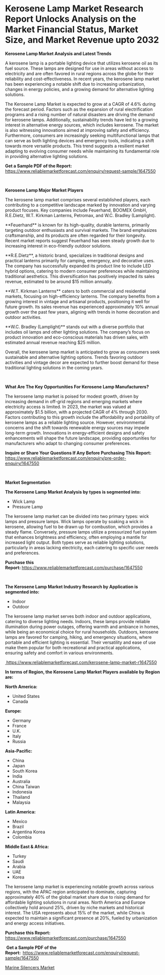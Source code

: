 <p><h1>Kerosene Lamp Market Research Report Unlocks Analysis on the Market Financial Status, Market Size, and Market Revenue upto 2032</h1></p><p><strong>Kerosene Lamp Market Analysis and Latest Trends</strong></p>
<p><p>A kerosene lamp is a portable lighting device that utilizes kerosene oil as its fuel source. These lamps are designed for use in areas without access to electricity and are often favored in rural regions across the globe for their reliability and cost-effectiveness. In recent years, the kerosene lamp market has been experiencing a notable shift due to increasing urbanization, changes in energy policies, and a growing demand for alternative lighting solutions.</p><p>The Kerosene Lamp Market is expected to grow at a CAGR of 4.6% during the forecast period. Factors such as the expansion of rural electrification programs and a rising number of natural disasters are driving the demand for kerosene lamps. Additionally, sustainability trends have led to a growing interest in alternative energy sources, which includes kerosene. The market is also witnessing innovations aimed at improving safety and efficiency. Furthermore, consumers are increasingly seeking multifunctional lamps that can serve as both lighting devices and emergency tools, indicating a shift towards more versatile products. This trend suggests a resilient market adapting to evolving consumer needs while maintaining its fundamental role in providing alternative lighting solutions.</p></p>
<p><strong>Get a Sample PDF of the Report:&nbsp;</strong> <a href="https://www.reliablemarketforecast.com/enquiry/request-sample/1647550?utm_campaign=1899&utm_medium=2&utm_source=Github&utm_content=ia&utm_term=08022025&utm_id=kerosene-lamp">https://www.reliablemarketforecast.com/enquiry/request-sample/1647550</a></p>
<p>&nbsp;</p>
<p><strong>Kerosene Lamp Major Market Players</strong></p>
<p><p>The kerosene lamp market comprises several established players, each contributing to a competitive landscape marked by innovation and varying product focuses. Key companies include Feuerhand, BOOMEX GmbH, R.E.Dietz, W.T. Kirkman Lanterns, Petromax, and W.C. Bradley (Lamplight).</p><p>**Feuerhand** is known for its high-quality, durable lanterns, primarily targeting outdoor enthusiasts and survival markets. The brand emphasizes craftsmanship, and its products are often regarded for their longevity. Recent market reports suggest Feuerhand has seen steady growth due to increasing interest in eco-friendly outdoor solutions.</p><p>**R.E.Dietz**, a historic brand, specializes in traditional designs and practical lanterns primarily for camping, emergency, and decorative uses. The company has successfully expanded its product line to include LED hybrid options, catering to modern consumer preferences while maintaining traditional aesthetics. This diversification has positively impacted its sales revenue, estimated to be around $15 million annually.</p><p>**W.T. Kirkman Lanterns** caters to both commercial and residential markets, focusing on high-efficiency lanterns. The company benefits from a growing interest in vintage and artisanal products, positioning it well for future growth. Its sales revenue has experienced approximately 10% annual growth over the past few years, aligning with trends in home decoration and outdoor activities.</p><p>**W.C. Bradley (Lamplight)** stands out with a diverse portfolio that includes oil lamps and other lighting solutions. The company’s focus on product innovation and eco-conscious materials has driven sales, with estimated annual revenue reaching $25 million.</p><p>Overall, the kerosene lamp market is anticipated to grow as consumers seek sustainable and alternative lighting options. Trends favoring outdoor activities and vintage decor are expected to further boost demand for these traditional lighting solutions in the coming years.</p></p>
<p>&nbsp;</p>
<p><strong>What Are The Key Opportunities For Kerosene Lamp Manufacturers?</strong></p>
<p><p>The kerosene lamp market is poised for modest growth, driven by increasing demand in off-grid regions and emerging markets where electricity access is limited. In 2023, the market was valued at approximately $1.5 billion, with a projected CAGR of 4% through 2030. Factors contributing to this growth include the affordability and portability of kerosene lamps as a reliable lighting source. However, environmental concerns and the shift towards renewable energy sources may impede long-term growth. Innovations in energy-efficient designs and safety enhancements will shape the future landscape, providing opportunities for manufacturers who adapt to changing consumer preferences.</p></p>
<p><strong>Inquire or Share Your Questions If Any Before Purchasing This Report:</strong> <a href="https://www.reliablemarketforecast.com/enquiry/pre-order-enquiry/1647550?utm_campaign=1899&utm_medium=2&utm_source=Github&utm_content=ia&utm_term=08022025&utm_id=kerosene-lamp">https://www.reliablemarketforecast.com/enquiry/pre-order-enquiry/1647550</a></p>
<p>&nbsp;</p>
<p><strong>Market Segmentation</strong></p>
<p><strong>The Kerosene Lamp Market Analysis by types is segmented into:</strong></p>
<p><ul><li>Wick Lamp</li><li>Pressure Lamp</li></ul></p>
<p><p>The kerosene lamp market can be divided into two primary types: wick lamps and pressure lamps. Wick lamps operate by soaking a wick in kerosene, allowing fuel to be drawn up for combustion, which provides a steady flame. Conversely, pressure lamps utilize a pressurized fuel system that enhances brightness and efficiency, often employing a mantle for increased light output. Both types serve as reliable lighting solutions, particularly in areas lacking electricity, each catering to specific user needs and preferences.</p></p>
<p><strong>Purchase this Report:&nbsp;</strong><a href="https://www.reliablemarketforecast.com/purchase/1647550?utm_campaign=1899&utm_medium=2&utm_source=Github&utm_content=ia&utm_term=08022025&utm_id=kerosene-lamp">https://www.reliablemarketforecast.com/purchase/1647550</a></p>
<p>&nbsp;</p>
<p><strong>The Kerosene Lamp Market Industry Research by Application is segmented into:</strong></p>
<p><ul><li>Indoor</li><li>Outdoor</li></ul></p>
<p><p>The kerosene lamp market serves both indoor and outdoor applications, catering to diverse lighting needs. Indoors, these lamps provide reliable illumination during power outages, offering warmth and ambiance in homes, while being an economical choice for rural households. Outdoors, kerosene lamps are favored for camping, hiking, and emergency situations, where portable and efficient lighting is essential. Their versatility and ease of use make them popular for both recreational and practical applications, ensuring safety and comfort in various environments.</p></p>
<p><a href="https://www.reliablemarketforecast.com/kerosene-lamp-market-r1647550?utm_campaign=1899&utm_medium=2&utm_source=Github&utm_content=ia&utm_term=08022025&utm_id=kerosene-lamp">&nbsp;https://www.reliablemarketforecast.com/kerosene-lamp-market-r1647550</a></p>
<p><strong>In terms of Region, the Kerosene Lamp Market Players available by Region are:</strong></p>
<p>
    <p> <strong> North America: </strong>
        <ul>
            <li>United States</li>
            <li>Canada</li>
        </ul>
        </p> 
    <p> <strong> Europe: </strong>
        <ul>
            <li>Germany</li>
            <li>France</li>
            <li>U.K.</li>
            <li>Italy</li>
            <li>Russia</li>
        </ul>
        </p> 
    <p> <strong> Asia-Pacific: </strong>
        <ul>
            <li>China</li>
            <li>Japan</li>
            <li>South Korea</li>
            <li>India</li>
            <li>Australia</li>
            <li>China Taiwan</li>
            <li>Indonesia</li>
            <li>Thailand</li>
            <li>Malaysia</li>
        </ul>
        </p> 
    <p> <strong> Latin America: </strong>
        <ul>
            <li>Mexico</li>
            <li>Brazil</li>
            <li>Argentina Korea</li>
            <li>Colombia</li>
        </ul>
        </p> 
    <p> <strong> Middle East & Africa: </strong>
        <ul>
            <li>Turkey</li>
            <li>Saudi</li>
            <li>Arabia</li>
            <li>UAE</li>
            <li>Korea</li>
        </ul>
    </p>
    </p>
<p><p>The kerosene lamp market is experiencing notable growth across various regions, with the APAC region anticipated to dominate, capturing approximately 40% of the global market share due to rising demand for affordable lighting solutions in rural areas. North America and Europe collectively hold around 25%, driven by niche markets and historical interest. The USA represents about 15% of the market, while China is expected to maintain a significant presence at 20%, fueled by urbanization and energy access initiatives.</p></p>
<p><strong>Purchase this Report: </strong><a href="https://www.reliablemarketforecast.com/purchase/1647550?utm_campaign=1899&utm_medium=2&utm_source=Github&utm_content=ia&utm_term=08022025&utm_id=kerosene-lamp">https://www.reliablemarketforecast.com/purchase/1647550</a></p>
<p>&nbsp;<strong>Get a Sample PDF of the Report:&nbsp;&nbsp;</strong><a href="https://www.reliablemarketforecast.com/enquiry/request-sample/1647550?utm_campaign=1899&utm_medium=2&utm_source=Github&utm_content=ia&utm_term=08022025&utm_id=kerosene-lamp">https://www.reliablemarketforecast.com/enquiry/request-sample/1647550</a></p>
<p><strong></strong></p>
<p><p><a href="https://github.com/YashRP12/Market-Research-Report-List-7/blob/main/marine-silencers-market.md?utm_campaign=1899&utm_medium=2&utm_source=Github&utm_content=ia&utm_term=08022025&utm_id=kerosene-lamp">Marine Silencers Market</a></p></p>